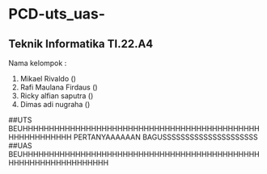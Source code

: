 # PCD-uts_uas-
Teknik Informatika
TI.22.A4
------------------------
Nama kelompok :
1. Mikael Rivaldo ()
2. Rafi Maulana Firdaus ()
3. Ricky alfian saputra ()
4. Dimas adi nugraha ()

##UTS
BEUHHHHHHHHHHHHHHHHHHHHHHHHHHHHHHHHHHHHHHHHHHHHHHHHHHHHHHHHH PERTANYAAAAAAN BAGUSSSSSSSSSSSSSSSSSSSSS
##UAS
BEUHHHHHHHHHHHHHHHHHHHHHHHHHHHHHHHHHHHHHHHHHHHHHHHHHHHHHHHHHHHHHHHH 
